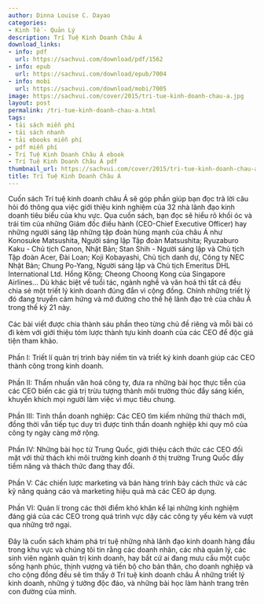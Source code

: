 ```yaml
---
author: Dinna Louise C. Dayao
categories:
- Kinh Tế - Quản Lý
description: Trí Tuệ Kinh Doanh Châu Á
download_links:
- info: pdf
  url: https://sachvui.com/download/pdf/1562
- info: epub
  url: https://sachvui.com/download/epub/7004
- info: mobi
  url: https://sachvui.com/download/mobi/7005
image: https://sachvui.com/cover/2015/tri-tue-kinh-doanh-chau-a.jpg
layout: post
permalink: /tri-tue-kinh-doanh-chau-a.html
tags:
- tải sách miễn phí
- tải sách nhanh
- tải ebooks miễn phí
- pdf miễn phí
- Trí Tuệ Kinh Doanh Châu Á ebook
- Trí Tuệ Kinh Doanh Châu Á pdf
thumbnail_url: https://sachvui.com/cover/2015/tri-tue-kinh-doanh-chau-a.jpg
title: Trí Tuệ Kinh Doanh Châu Á
---
```


 <div class="item-desc text-justify"> <p>Cuốn sách Trí tuệ kinh doanh châu Á sẽ góp phần giúp bạn đọc trả lời câu hỏi đó thông qua việc giới thiệu kinh nghiệm của 32 nhà lãnh đạo kinh doanh tiêu biểu của khu vực. Qua cuốn sách, bạn đọc sẽ hiểu rõ khối óc và trái tim của những Giám đốc điều hành (CEO-Chief Executive Officer) hay những người sáng lập những tập đoàn hùng mạnh của châu Á như Konosuke Matsushita, Người sáng lập Tập đoàn Matsushita; Ryuzaburo Kaku - Chủ tịch Canon, Nhật Bản; Stan Shih - Người sáng lập và Chủ tịch Tập đoàn Acer, Đài Loan; Koji Kobayashi, Chủ tịch danh dự, Công ty NEC Nhật Bản; Chung Po-Yang, Người sáng lập và Chủ tịch Emeritus DHL International Ltd. Hồng Kông; Cheong Choong Kong của Singapore Airlines... Dù khác biệt về tuổi tác, ngành nghề và văn hoá thì tất cả đều chia sẻ một triết lý kinh doanh đúng đắn vì cộng đồng. Chính những triết lý đó đang truyền cảm hứng và mở đường cho thế hệ lãnh đạo trẻ của châu Á trong thế kỷ 21 này.<br><br>Các bài viết được chia thành sáu phần theo từng chủ đề riêng và mỗi bài có đi kèm với giới thiệu tóm lược thành tựu kinh doanh của các CEO để độc giả tiện tham khảo.<br><br>Phần I: Triết lí quản trị trình bày niềm tin và triết ký kinh doanh giúp các CEO thành công trong kinh doanh.<br><br>Phần II: Thấm nhuần văn hoá công ty, đưa ra những bài học thực tiễn của các CEO biến các giá trị trừu tượng thành môi trường thúc đẩy sáng kiến, khuyến khích mọi người làm việc vì mục tiêu chung.<br><br>Phần III: Tinh thần doanh nghiệp: Các CEO tìm kiếm những thử thách mới, đồng thời vẫn tiếp tục duy trì được tinh thần doanh nghiệp khi quy mô của công ty ngày càng mở rộng.<br><br>Phần IV: Những bài học từ Trung Quốc, giới thiệu cách thức các CEO đối mặt với thử thách khi môi trường kinh doanh ở thị trường Trung Quốc đầy tiềm năng và thách thức đang thay đổi.<br><br>Phần V: Các chiến lược marketing và bán hàng trình bày cách thức và các kỹ năng quảng cáo và marketing hiệu quả mà các CEO áp dụng.<br><br>Phần VI: Quản lí trong các thời điểm khó khăn kể lại những kinh nghiệm đáng giá của các CEO trong quá trình vực dậy các công ty yếu kém và vượt qua những trở ngại.<br><br>Đây là cuốn sách khám phá trí tuệ những nhà lãnh đạo kinh doanh hàng đầu trong khu vực và chúng tôi tin rằng các doanh nhân, các nhà quản lý, các sinh viên ngành quản trị kinh doanh, hay bất cứ ai đang mưu cầu một cuộc sống hạnh phúc, thịnh vượng và tiến bộ cho bản thân, cho doanh nghiệp và cho cộng đồng đều sẽ tìm thấy ở Trí tuệ kinh doanh châu Á những triết lý kinh doanh, những ý tưởng độc đáo, và những bài học làm hành trang trên con đường của mình.</p> </div>